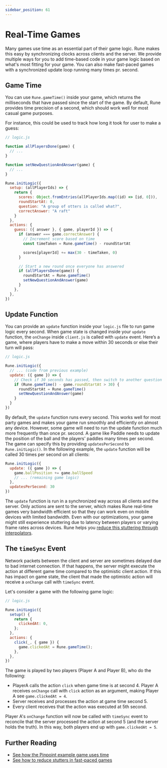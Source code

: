 ```yaml
---
sidebar_position: 61
---
```


# Real-Time Games

Many games use time as an essential part of their game logic. Rune makes this easy by synchronizing clocks across clients and the server. We provide multiple ways for you to add time-based code in your game logic based on what's most fitting for your game. You can also make fast-paced games with a synchronized update loop running many times pr. second.

## Game Time

You can use `Rune.gameTime()` inside your game, which returns the milliseconds that have passed since the start of the game. By default, Rune provides time precision of a second, which should work well for most casual game purposes.

For instance, this could be used to track how long it took for user to make a guess:

```javascript
// logic.js

function allPlayersDone(game) {
  // ...
}

function setNewQuestionAndAnswer(game) {
  // ...
}

Rune.initLogic({
  setup: (allPlayerIds) => {
    return {
      scores: Object.fromEntries(allPlayerIds.map((id) => [id, 0])),
      roundStartAt: 0,
      question: "A group of otters is called what?",
      correctAnswer: "A raft"   
    }
  },
  actions: {
    guess: ({ answer }, { game, playerId }) => {
      if (answer === game.correctAnswer) {
        // Increment score based on time
        const timeTaken = Rune.gameTime() - roundStartAt

        scores[playerId] += max(30 - timeTaken, 0)
      }

      // Start a new round once everyone has answered
      if (allPlayersDone(game)) {
        roundStartAt = Rune.gameTime()
        setNewQuestionAndAnswer(game)
      }
    },
  },
})

```

## Update Function

You can provide an `update` function inside your `logic.js` file to run game logic every second. When game state is changed inside your `update` function, the `onChange` inside `client.js` is called with `update` event. Here’s a game, where players have to make a move within 30 seconds or else their turn will pass:

```javascript
// logic.js

Rune.initLogic({
  // ... (code from previous example)
  update: ({ game }) => {
    // Check if 30 seconds has passed, then switch to another question
    if (Rune.gameTime() - game.roundStartAt > 30) {
      roundStartAt = Rune.gameTime()
      setNewQuestionAndAnswer(game)
    }
  }
})

```

By default, the `update` function runs every second. This works well for most party games and makes your game run smoothly and efficiently on almost any device. However, some game will need to run the update function much more frequently than once pr. second. A game like Paddle needs to update the position of the ball and the players' paddles many times per second. The game can specify this by providing `updatesPerSecond` to `Rune.initLogic()`. In the following example, the `update` function will be called 30 times per second on all clients:

```javascript
Rune.initLogic({
  update: ({ game }) => {
    game.ballPosition += game.ballSpeed
    // ... (remaining game logic)
  },
  updatesPerSecond: 30
})
```

The `update` function is run in a synchronized way across all clients and the server. Only actions are sent to the server, which makes Rune real-time games very bandwidth efficient so that they can work even on mobile devices with limited bandwidth. Even with our optimizations, your game might still experience stuttering due to latency between players or varying frame rates across devices. Rune helps you [reduce this stuttering through interpolators](reducing-stutter.md).

## The `timeSync` Event

Network packets between the client and server are sometimes delayed due to bad internet connection. If that happens, the server might execute the action at different game time compared to the optimistic client action. If this has impact on game state, the client that made the optimistic action will receive a `onChange` call with `timeSync` event.

Let's consider a game with the following game logic:

```javascript
// logic.js

Rune.initLogic({
  setup() {
    return {
      clickedAt: 0,
    };
  },
  actions: {
    click(_, { game }) {
      game.clickedAt = Rune.gameTime();
    },
  },
})
```

The game is played by two players (Player A and Player B), who do the following:

* PlayerA calls the action `click` when game time is at second 4. Player A receives `onChange` call with `click` action as an argument, making Player A see `game.clickedAt = 4`.
* Server receives and processes the action at game time second 5.
* Every client receives that the action was executed at 5th second.

Player A's `onChange` function will now be called with `timeSync` event to reconcile that the server processed the action at second 5 (and the server holds the truth). In this way, both players end up with `game.clickedAt = 5`.

## Further Reading

- [See how the Pinpoint example game uses time](https://github.com/rune/rune-games-sdk/blob/staging/examples/pinpoint/src/logic.ts)
- [See how to reduce stutters in fast-paced games](reducing-stutter.md)